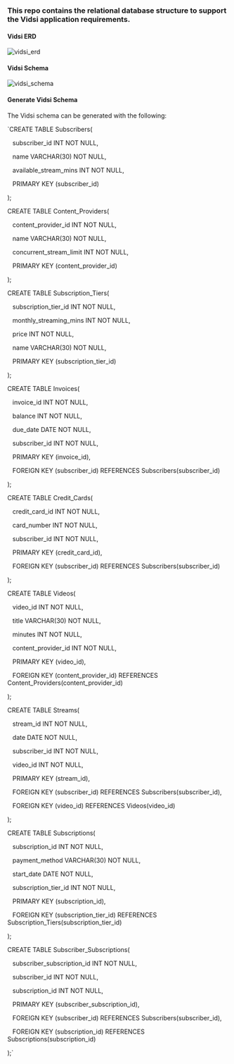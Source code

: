 ### This repo contains the relational database structure to support the Vidsi application requirements.

#### Vidsi ERD
![vidsi_erd](https://user-images.githubusercontent.com/22860105/31319513-2175686e-ac2a-11e7-9d0e-10e592b46978.png)

#### Vidsi Schema
![vidsi_schema](https://user-images.githubusercontent.com/22860105/31319514-23358cf6-ac2a-11e7-955a-608d5accd4c2.png)


#### Generate Vidsi Schema
The Vidsi schema can be generated with the following:

`CREATE TABLE Subscribers(

  &nbsp;&nbsp; subscriber_id INT NOT NULL,
  
  &nbsp;&nbsp; name VARCHAR(30) NOT NULL,
  
  &nbsp;&nbsp; available_stream_mins INT NOT NULL,
  
  &nbsp;&nbsp; PRIMARY KEY (subscriber_id)
  
);

CREATE TABLE Content_Providers(

  &nbsp;&nbsp; content_provider_id INT NOT NULL,
  
  &nbsp;&nbsp; name VARCHAR(30) NOT NULL,
  
  &nbsp;&nbsp; concurrent_stream_limit INT NOT NULL,
  
  &nbsp;&nbsp; PRIMARY KEY (content_provider_id)
  
);

CREATE TABLE Subscription_Tiers(

  &nbsp;&nbsp; subscription_tier_id INT NOT NULL,
  
  &nbsp;&nbsp; monthly_streaming_mins INT NOT NULL,
  
  &nbsp;&nbsp; price INT NOT NULL,
  
  &nbsp;&nbsp; name VARCHAR(30) NOT NULL,
  
  &nbsp;&nbsp; PRIMARY KEY (subscription_tier_id)
  
);

CREATE TABLE Invoices(

  &nbsp;&nbsp; invoice_id INT NOT NULL,
  
  &nbsp;&nbsp; balance INT NOT NULL,
  
  &nbsp;&nbsp; due_date DATE NOT NULL,
  
  &nbsp;&nbsp; subscriber_id INT NOT NULL,
  
  &nbsp;&nbsp; PRIMARY KEY (invoice_id),
  
  &nbsp;&nbsp; FOREIGN KEY (subscriber_id) REFERENCES Subscribers(subscriber_id)
  
);

CREATE TABLE Credit_Cards(

  &nbsp;&nbsp; credit_card_id INT NOT NULL,
  
  &nbsp;&nbsp; card_number INT NOT NULL,
  
  &nbsp;&nbsp; subscriber_id INT NOT NULL,
  
  &nbsp;&nbsp; PRIMARY KEY (credit_card_id),
  
  &nbsp;&nbsp; FOREIGN KEY (subscriber_id) REFERENCES Subscribers(subscriber_id)
  
);

CREATE TABLE Videos(

  &nbsp;&nbsp; video_id INT NOT NULL,
  
  &nbsp;&nbsp; title VARCHAR(30) NOT NULL,
  
  &nbsp;&nbsp; minutes INT NOT NULL,
  
  &nbsp;&nbsp; content_provider_id INT NOT NULL,
  
  &nbsp;&nbsp; PRIMARY KEY (video_id),
  
  &nbsp;&nbsp; FOREIGN KEY (content_provider_id) REFERENCES Content_Providers(content_provider_id)
  
);

CREATE TABLE Streams(

  &nbsp;&nbsp; stream_id INT NOT NULL,
  
  &nbsp;&nbsp; date DATE NOT NULL,
  
  &nbsp;&nbsp; subscriber_id INT NOT NULL,
  
  &nbsp;&nbsp; video_id INT NOT NULL,
  
  &nbsp;&nbsp; PRIMARY KEY (stream_id),
  
  &nbsp;&nbsp; FOREIGN KEY (subscriber_id) REFERENCES Subscribers(subscriber_id),
  
  &nbsp;&nbsp; FOREIGN KEY (video_id) REFERENCES Videos(video_id)
  
);

CREATE TABLE Subscriptions(

  &nbsp;&nbsp; subscription_id INT NOT NULL,
  
  &nbsp;&nbsp; payment_method VARCHAR(30) NOT NULL,
  
  &nbsp;&nbsp; start_date DATE NOT NULL,
  
  &nbsp;&nbsp; subscription_tier_id INT NOT NULL,
  
  &nbsp;&nbsp; PRIMARY KEY (subscription_id),
  
  &nbsp;&nbsp; FOREIGN KEY (subscription_tier_id) REFERENCES Subscription_Tiers(subscription_tier_id)
  
);

CREATE TABLE Subscriber_Subscriptions(

  &nbsp;&nbsp; subscriber_subscription_id INT NOT NULL,
  
  &nbsp;&nbsp; subscriber_id INT NOT NULL,
  
  &nbsp;&nbsp; subscription_id INT NOT NULL,
  
  &nbsp;&nbsp; PRIMARY KEY (subscriber_subscription_id),
  
  &nbsp;&nbsp; FOREIGN KEY (subscriber_id) REFERENCES Subscribers(subscriber_id),
  
  &nbsp;&nbsp; FOREIGN KEY (subscription_id) REFERENCES Subscriptions(subscription_id)
  
);`

